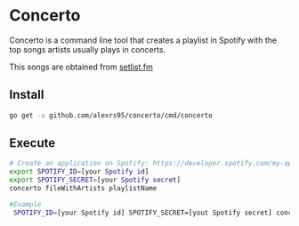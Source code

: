 # Concerto
Concerto is a command line tool that creates a playlist in Spotify with the top songs
artists usually plays in concerts.

This songs are obtained from [setlist.fm](http://setlist.fm)

## Install
```BASH
go get -u github.com/alexrs95/concerto/cmd/concerto
```

## Execute

```BASH
# Create an application on Spotify: https://developer.spotify.com/my-applications
export SPOTIFY_ID=[your Spotify id]
export SPOTIFY_SECRET=[your Spotify secret]
concerto fileWithArtists playlistName

#Example
 SPOTIFY_ID=[your Spotify id] SPOTIFY_SECRET=[yout Spotify secret] concerto testdata/test.txt test
```